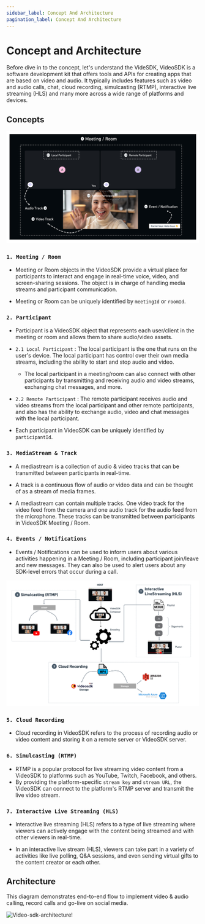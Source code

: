 ```yaml
---
sidebar_label: Concept And Architecture
pagination_label: Concept And Architecture
---
```


# Concept and Architecture

Before dive in to the concept, let's understand the VideSDK, VideoSDK is a software development kit that offers tools and APIs for creating apps that are based on video and audio. It typically includes features such as video and audio calls, chat, cloud recording, simulcasting (RTMP), interactive live streaming (HLS) and many more across a wide range of platforms and devices.

## Concepts

![img.png](../../../../static/img/room-concept.png)

### `1. Meeting / Room`

- Meeting or Room objects in the VideoSDK provide a virtual place for participants to interact and engage in real-time voice, video, and screen-sharing sessions. The object is in charge of handling media streams and participant communication.

- Meeting or Room can be uniquely identified by `meetingId` or `roomId`.

### `2. Participant`

- Participant is a VideoSDK object that represents each user/client in the meeting or room and allows them to share audio/video assets.

- `2.1 Local Participant` :
  The local participant is the one that runs on the user's device. The local participant has control over their own media streams, including the ability to start and stop audio and video.

  - The local participant in a meeting/room can also connect with other participants by transmitting and receiving audio and video streams, exchanging chat messages, and more.

- `2.2 Remote Participant` :
  The remote participant receives audio and video streams from the local participant and other remote participants, and also has the ability to exchange audio, video and chat messages with the local participant.

- Each participant in VideoSDK can be uniquely identified by `participantId`.

### `3. MediaStream & Track`

- A mediastream is a collection of audio & video tracks that can be transmitted between participants in real-time.

- A track is a continuous flow of audio or video data and can be thought of as a stream of media frames.

- A mediastream can contain multiple tracks. One video track for the video feed from the camera and one audio track for the audio feed from the microphone. These tracks can be transmitted between participants in VideoSDK Meeting / Room.

### `4. Events / Notifications`

- Events / Notifications can be used to inform users about various activities happening in a Meeting / Room, including participant join/leave and new messages. They can also be used to alert users about any SDK-level errors that occur during a call.

![img.png](../../../../static/img/recording-hls-rtmp.png)

### `5. Cloud Recording`

- Cloud recording in VideoSDK refers to the process of recording audio or video content and storing it on a remote server or VideoSDK server.

### `6. Simulcasting (RTMP)`

- RTMP is a popular protocol for live streaming video content from a VideoSDK to platforms such as YouTube, Twitch, Facebook, and others.
- By providing the platform-specific `stream key` and `stream URL`, the VideoSDK can connect to the platform's RTMP server and transmit the live video stream.

### `7. Interactive Live Streaming (HLS)`

- Interactive live streaming (HLS) refers to a type of live streaming where viewers can actively engage with the content being streamed and with other viewers in real-time.

- In an interactive live stream (HLS), viewers can take part in a variety of activities like live polling, Q&A sessions, and even sending virtual gifts to the content creator or each other.

## Architecture

This diagram demonstrates end-to-end flow to implement video & audio calling, record calls and go-live on social media.

![Video-sdk-architecture!](/img/video-sdk-archietecture.svg)
